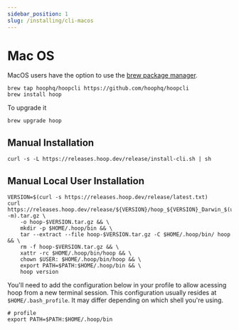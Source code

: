 ```yaml
---
sidebar_position: 1
slug: /installing/cli-macos
---
```


# Mac OS

MacOS users have the option to use the [brew package manager](https://brew.sh/).

```shell
brew tap hoophq/hoopcli https://github.com/hoophq/hoopcli
brew install hoop
```

To upgrade it

```shell
brew upgrade hoop
```

## Manual Installation

```shell
curl -s -L https://releases.hoop.dev/release/install-cli.sh | sh
```

## Manual Local User Installation

```shell
VERSION=$(curl -s https://releases.hoop.dev/release/latest.txt)
curl https://releases.hoop.dev/release/${VERSION}/hoop_${VERSION}_Darwin_$(uname -m).tar.gz \
    -o hoop-$VERSION.tar.gz && \
    mkdir -p $HOME/.hoop/bin && \
    tar --extract --file hoop-$VERSION.tar.gz -C $HOME/.hoop/bin/ hoop && \
    rm -f hoop-$VERSION.tar.gz && \
    xattr -rc $HOME/.hoop/bin/hoop && \
    chown $USER: $HOME/.hoop/bin/hoop && \
    export PATH=$PATH:$HOME/.hoop/bin && \
    hoop version
```

You'll need to add the configuration below in your profile to allow acessing hoop from a new terminal session. This configuration usually resides at `$HOME/.bash_profile`. It may differ depending on which shell you're using.

```shell
# profile
export PATH=$PATH:$HOME/.hoop/bin
```
